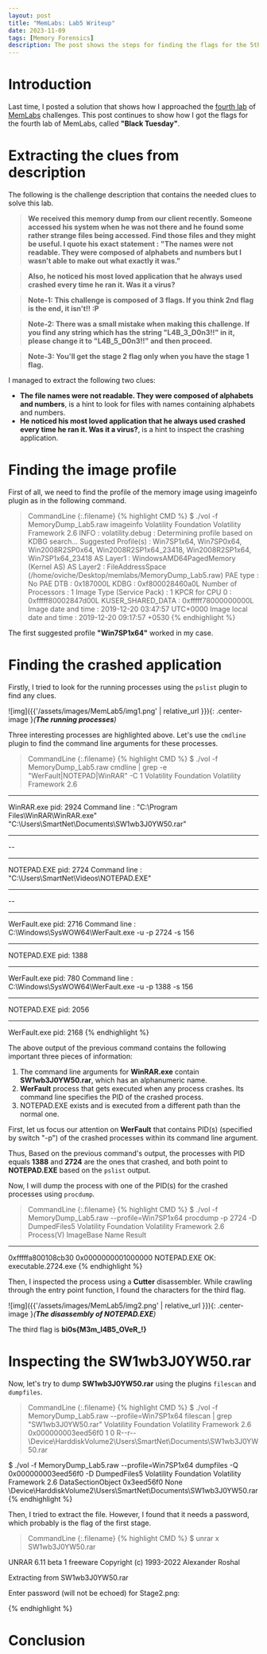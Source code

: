 ```yaml
---
layout: post
title: "MemLabs: Lab5 Writeup"
date: 2023-11-09
tags: [Memory Forensics] 
description: The post shows the steps for finding the flags for the 5th challenge of MemLabs.
---
```


# Introduction

Last time, I posted a solution that shows how I approached the [fourth lab](https://oviche.github.io/2023/10/MemLabs4/) of [MemLabs](https://github.com/stuxnet999/MemLabs/tree/master) challenges. This post continues to show how I got the flags for the fourth lab of MemLabs, called **"Black Tuesday"**.

# Extracting the clues from description

The following is the challenge description that contains the needed clues to solve this lab.

> **We received this memory dump from our client recently. Someone accessed his system when he was not there and he found some rather strange files being accessed. Find those files and they might be useful. I quote his exact statement :**
> **"The names were not readable. They were composed of alphabets and numbers but I wasn't able to make out what exactly it was."**

> **Also, he noticed his most loved application that he always used crashed every time he ran it. Was it a virus?**

> **Note-1: This challenge is composed of 3 flags. If you think 2nd flag is the end, it isn't!! :P**

> **Note-2: There was a small mistake when making this challenge. If you find any string which has the string "L4B_3_D0n3!!" in it, please change it to "L4B_5_D0n3!!" and then proceed.**

> **Note-3: You'll get the stage 2 flag only when you have the stage 1 flag.**

I managed to extract the following two clues:

- **The file names were not readable. They were composed of alphabets and numbers**, is a hint to look for files with names containing alphabets and numbers.
- **He noticed his most loved application that he always used crashed every time he ran it. Was it a virus?**, is a hint to inspect the crashing application.

# Finding the image profile

First of all, we need to find the profile of the memory image using imageinfo plugin as in the following command.

> CommandLine 
{:.filename}
{% highlight CMD %}
$ ./vol -f MemoryDump_Lab5.raw imageinfo
Volatility Foundation Volatility Framework 2.6
INFO    : volatility.debug    : Determining profile based on KDBG search...
          Suggested Profile(s) : Win7SP1x64, Win7SP0x64, Win2008R2SP0x64, Win2008R2SP1x64_23418, Win2008R2SP1x64, Win7SP1x64_23418
                     AS Layer1 : WindowsAMD64PagedMemory (Kernel AS)
                     AS Layer2 : FileAddressSpace (/home/oviche/Desktop/memlabs/MemoryDump_Lab5.raw)
                      PAE type : No PAE
                           DTB : 0x187000L
                          KDBG : 0xf800028460a0L
          Number of Processors : 1
     Image Type (Service Pack) : 1
                KPCR for CPU 0 : 0xfffff80002847d00L
             KUSER_SHARED_DATA : 0xfffff78000000000L
           Image date and time : 2019-12-20 03:47:57 UTC+0000
     Image local date and time : 2019-12-20 09:17:57 +0530
{% endhighlight %}

The first suggested profile **"Win7SP1x64"** worked in my case.


# Finding the crashed application

Firstly, I tried to look for the running processes using the `pslist` plugin to find any clues.

![img]({{'/assets/images/MemLab5/img1.png' | relative_url }}){: .center-image }*(**The running processes**)*

Three interesting processes are highlighted above.  Let's use the `cmdline` plugin to find the command line arguments for these processes.

> CommandLine 
{:.filename}
{% highlight CMD %}
$ ./vol -f MemoryDump_Lab5.raw cmdline | grep -e "WerFault\|NOTEPAD\|WinRAR" -C 1
Volatility Foundation Volatility Framework 2.6
************************************************************************
WinRAR.exe pid:   2924
Command line : "C:\Program Files\WinRAR\WinRAR.exe" "C:\Users\SmartNet\Documents\SW1wb3J0YW50.rar"
************************************************************************
--
************************************************************************
NOTEPAD.EXE pid:   2724
Command line : "C:\Users\SmartNet\Videos\NOTEPAD.EXE"
************************************************************************
--
************************************************************************
WerFault.exe pid:   2716
Command line : C:\Windows\SysWOW64\WerFault.exe -u -p 2724 -s 156
************************************************************************
NOTEPAD.EXE pid:   1388
************************************************************************
WerFault.exe pid:    780
Command line : C:\Windows\SysWOW64\WerFault.exe -u -p 1388 -s 156
************************************************************************
NOTEPAD.EXE pid:   2056
************************************************************************
WerFault.exe pid:   2168
{% endhighlight %}

The above output of the previous command contains the following important three pieces of information:
1. The command line arguments for **WinRAR.exe** contain **SW1wb3J0YW50.rar**, which has an alphanumeric name.
2. **WerFault** process that gets executed when any process crashes. Its command line specifies the PID of the crashed process.
3. NOTEPAD.EXE exists and is executed from a different path than the normal one.

First, let us focus our attention on **WerFault** that contains PID(s) (specified by switch "-p") of the crashed processes within its command line argument. 

Thus, Based on the previous command's output, the processes with PID equals **1388** and **2724** are the ones that crashed, and both point to **NOTEPAD.EXE** based on the `pslist` output.


Now, I will dump the process with one of the PID(s) for the crashed processes using `procdump`.
> CommandLine 
{:.filename}
{% highlight CMD %}
$ ./vol -f MemoryDump_Lab5.raw --profile=Win7SP1x64 procdump -p 2724 -D DumpedFiles5
Volatility Foundation Volatility Framework 2.6
Process(V)         ImageBase          Name                 Result
------------------ ------------------ -------------------- ------
0xfffffa800108cb30 0x0000000001000000 NOTEPAD.EXE          OK: executable.2724.exe
{% endhighlight %}

Then, I inspected the process using a **Cutter** disassembler. While crawling through the entry point function, I found the characters for the third flag.

![img]({{'/assets/images/MemLab5/img2.png' | relative_url }}){: .center-image }*(**The disassembly of NOTEPAD.EXE**)*

The third flag is **bi0s{M3m_l4B5_OVeR_!}**

# Inspecting the SW1wb3J0YW50.rar

Now, let's try to dump **SW1wb3J0YW50.rar** using the plugins `filescan` and `dumpfiles`.
> CommandLine 
{:.filename}
{% highlight CMD %}
$ ./vol -f MemoryDump_Lab5.raw --profile=Win7SP1x64 filescan | grep "SW1wb3J0YW50.rar"
Volatility Foundation Volatility Framework 2.6
0x000000003eed56f0      1      0 R--r-- \Device\HarddiskVolume2\Users\SmartNet\Documents\SW1wb3J0YW50.rar

$ ./vol -f MemoryDump_Lab5.raw --profile=Win7SP1x64 dumpfiles -Q 0x000000003eed56f0 -D DumpedFiles5
Volatility Foundation Volatility Framework 2.6
DataSectionObject 0x3eed56f0   None   \Device\HarddiskVolume2\Users\SmartNet\Documents\SW1wb3J0YW50.rar
{% endhighlight %}

Then, I tried to extract the file. However, I found that it needs a password, which probably is the flag of the first stage.
> CommandLine 
{:.filename}
{% highlight CMD %}
$ unrar x SW1wb3J0YW50.rar

UNRAR 6.11 beta 1 freeware      Copyright (c) 1993-2022 Alexander Roshal

Extracting from SW1wb3J0YW50.rar

Enter password (will not be echoed) for Stage2.png:

{% endhighlight %}



# Conclusion







